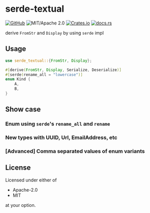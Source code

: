 # serde-textual

[![GitHub](https://img.shields.io/badge/GitHub-ryo33/serde--textual-222222)](https://github.com/ryo33/serde-textual)
![MIT/Apache 2.0](https://img.shields.io/badge/license-MIT%2FApache--2.0-blue.svg)
[![Crates.io](https://img.shields.io/crates/v/serde-textual)](https://crates.io/crates/serde-textual)
[![docs.rs](https://img.shields.io/docsrs/serde-textual)](https://docs.rs/serde-textual)

derive `FromStr` and `Display` by using `serde` impl

## Usage

```rust
use serde_textual::{FromStr, Display};

#[derive(FromStr, Display, Serialize, Deserialize)]
#[serde(rename_all = "lowercase")]
enum Kind {
    A,
    B,
}
```

## Show case

### Enum using `serde`'s `rename_all` and `rename`

### New types with UUID, Url, EmailAddress, etc

### [Advanced] Comma separated values of enum variants

## License

Licensed under either of

- Apache-2.0
- MIT

at your option.
